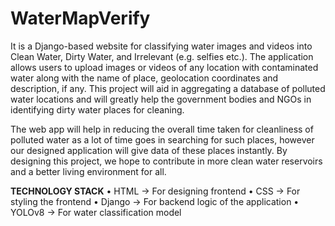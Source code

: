 # WaterMapVerify

It is a Django-based website for classifying water images and videos into Clean Water, Dirty Water, and Irrelevant (e.g. selfies etc.). The application allows users to upload images or videos of any location with contaminated water along with the name of place, geolocation coordinates and description, if any. This project will aid in aggregating a database of polluted water locations and will greatly help the government bodies and NGOs in identifying dirty water places for cleaning.

The web app will help in reducing the overall time taken for cleanliness of polluted water as a lot of time goes in searching for such places, however our designed application will give data of these places instantly. By designing this project, we hope to contribute in more clean water reservoirs and a better living environment for all.

**TECHNOLOGY STACK**
• HTML -> For designing frontend
• CSS -> For styling the frontend
• Django -> For backend logic of the application
• YOLOv8 -> For water classification model
